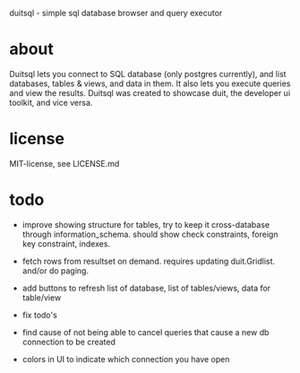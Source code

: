 duitsql - simple sql database browser and query executor

# about

Duitsql lets you connect to SQL database (only postgres currently), and list databases, tables & views, and data in them. It also lets you execute queries and view the results.
Duitsql was created to showcase duit, the developer ui toolkit, and vice versa.

# license

MIT-license, see LICENSE.md

# todo

- improve showing structure for tables, try to keep it cross-database through information_schema.  should show check constraints, foreign key constraint, indexes.

- fetch rows from resultset on demand. requires updating duit.Gridlist. and/or do paging.

- add buttons to refresh list of database, list of tables/views, data for table/view
- fix todo's

- find cause of not being able to cancel queries that cause a new db connection to be created
- colors in UI to indicate which connection you have open
